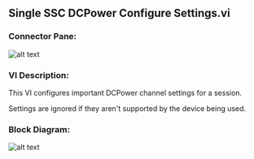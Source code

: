 ## **Single SSC DCPower Configure Settings.vi**
### Connector Pane:
![alt text](/DCPower/SSC%20DCPower/Measure/Single%20SSC%20DCPower%20Configure%20Settings.vic.png "Single SSC DCPower Configure Settings.vi connector pane")

### VI Description:
This VI configures important DCPower channel settings for a session.

Settings are ignored if they aren't supported by the device being used.

### Block Diagram:
![alt text](/DCPower/SSC%20DCPower/Measure/Single%20SSC%20DCPower%20Configure%20Settings.vid.png "Single SSC DCPower Configure Settings.vi block diagram")
